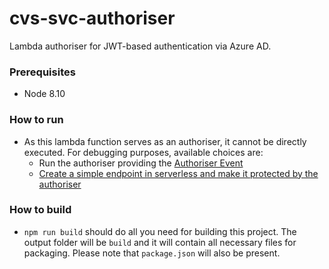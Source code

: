 # cvs-svc-authoriser

Lambda authoriser for JWT-based authentication via Azure AD.

### Prerequisites
* Node 8.10

### How to run
* As this lambda function serves as an authoriser, it cannot be directly executed. For debugging purposes, available choices are:
   * Run the authoriser providing the [Authoriser Event](https://docs.aws.amazon.com/apigateway/latest/developerguide/api-gateway-lambda-authorizer-input.html)
   * [Create a simple endpoint in serverless and make it protected by the authoriser](https://serverless.com/framework/docs/providers/aws/events/apigateway/#http-endpoints-with-custom-authorizers)

### How to build
* `npm run build` should do all you need for building this project. The output folder will be `build` and it will contain all necessary files for packaging. Please note that `package.json` will also be present.
